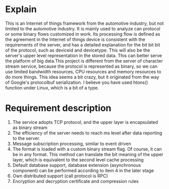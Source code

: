 # Explain
   This is an Internet of things framework from the automotive industry, but not limited to the automotive industry. It is mainly used to analyze can protocol or some binary flows customized in work. Its processing flow is defined as the agreement in the Internet of things device is consistent with the requirements of the server, and has a detailed explanation for the bit bit bit of the protocol, such as deviceid and devicetype. This will also be the server's upper level representation in the stored data. This can better serve the platform of big data.This project is different from the server of character stream service, because the protocol is represented as binary, so we can use limited bandwidth resources, CPU resources and memory resources to do more things. This idea seems a bit crazy, but it originated from the way of Google's protocolbuf serialization. I believe you have used htons() function under Linux, which is a bit of a type.
# Requirement description
   1. The service adopts TCP protocol, and the upper layer is encapsulated as binary stream
   2. The efficiency of the server needs to reach ms level after data reporting to the server.
   3. Message subscription processing, similar to event driven
   4. The format is loaded with a custom binary stream flag. Of course, it can be in any format. This method can translate the bit meaning of the upper layer, which is equivalent to the second level cache processing
   5. Default database support, database extension (asynchronous component) can be performed according to item 4 in the later stage
   6. Own distributed support (call protocol is RPC)
   7. Encryption and decryption certificate and compression rules
